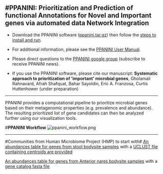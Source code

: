#**PPANINI: Prioritization and Prediction of functional Annotations for Novel and Important genes via automated data Network Integration**
----

 * Download the PPANINI software ([ppanini.tar.gz](https://bitbucket.org/biobakery/ppanini/downloads/biobakery-ppanini-0.6.0.tar.gz)) then follow the [steps to install and run](#markdown-header-getting-started-with-ppanini).

 * For additional information, please see the [PPANINI User Manual](https://bitbucket.org/biobakery/ppanini/).

 * Please direct questions to the [PPANINI google group](https://groups.google.com/forum/#!forum/ppanini-users) (subscribe to receive PPANINI news).

 * If you use the PPANINI software, please cite our manuscript: **Systematic approach to prioritization of 'important' microbial genes**, Gholamali Rahnavard, Afrah Shafquat, Bahar Sayoldin, Eric A. Franzosa, Curtis Huttenhower (under preparation)
  	

----

PPANINI provides a computational pipeline to prioritize microbial genes based on their metagenomic properties (e.g. prevalence and abundance). The resulting prioritized list of gene candidates can then be analyzed further using our visualization tools.

#**PPANINI Workflow**
![ppanini_workflow.png](https://bitbucket.org/repo/rnag7z/images/994033213-ppanini_workflow.png)

------------------------------------------------------------------------------------------------------------------------------
#Communities from Human Microbiome Project (HMP) to start with#
[An abundances table for genes from stool bodysite samples](https://www.dropbox.com/s/drxvgs42iyvk5k0/stool_gene_centroids_table.txt?dl=0)  with a [UCLUST file containing centroids are provided](https://www.dropbox.com/s/b8ufu3ryiyuo3ax/stool_gene_clusters.uc?dl=0)

[An abundances table for genes from Anterior nares bodysite samples](https://www.dropbox.com/s/lnpef7hixuimm62/AN_gene_table.txt?dl=0) with a [gene catalog fasta file](https://www.dropbox.com/s/2mohfte3lkplqsy/AN_centroids_for_clustering.fasta?dl=0)  
